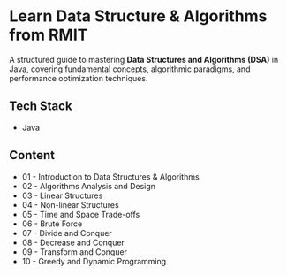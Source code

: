# Learn Data Structure & Algorithms from RMIT

A structured guide to mastering **Data Structures and Algorithms (DSA)** in Java, covering fundamental concepts, algorithmic paradigms, and performance optimization techniques.  

## Tech Stack

- Java

## Content

- 01 - Introduction to Data Structures & Algorithms
- 02 - Algorithms Analysis and Design
- 03 - Linear Structures
- 04 - Non-linear Structures
- 05 - Time and Space Trade-offs
- 06 - Brute Force
- 07 - Divide and Conquer
- 08 - Decrease and Conquer
- 09 - Transform and Conquer
- 10 - Greedy and Dynamic Programming
